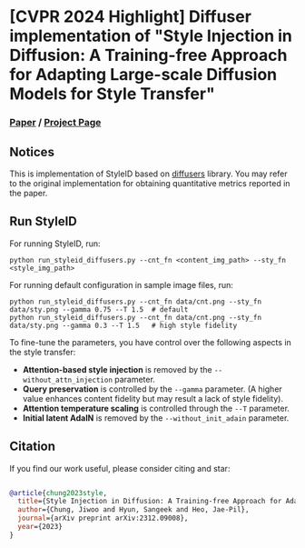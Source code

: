# [CVPR 2024 Highlight]  Diffuser implementation of "Style Injection in Diffusion: A Training-free Approach for Adapting Large-scale Diffusion Models for Style Transfer"

 
### [Paper](https://arxiv.org/abs/2312.09008) / [Project Page](https://jiwoogit.github.io/StyleID_site/)

## Notices
This is implementation of StyleID based on [diffusers](https://github.com/huggingface/diffusers) library. 
You may refer to the original implementation for obtaining quantitative metrics reported in the paper.

## Run StyleID
For running StyleID, run:

```
python run_styleid_diffusers.py --cnt_fn <content_img_path> --sty_fn <style_img_path>
```
For running default configuration in sample image files, run:
```
python run_styleid_diffusers.py --cnt_fn data/cnt.png --sty_fn data/sty.png --gamma 0.75 --T 1.5  # default
python run_styleid_diffusers.py --cnt_fn data/cnt.png --sty_fn data/sty.png --gamma 0.3 --T 1.5   # high style fidelity
```

To fine-tune the parameters, you have control over the following aspects in the style transfer:

- **Attention-based style injection** is removed by the `--without_attn_injection` parameter.
- **Query preservation** is controlled by the `--gamma` parameter.
  (A higher value enhances content fidelity but may result a lack of style fidelity).
- **Attention temperature scaling** is controlled through the `--T` parameter.
- **Initial latent AdaIN** is removed by the `--without_init_adain` parameter.



## Citation
If you find our work useful, please consider citing and star:
```BibTeX

@article{chung2023style,
  title={Style Injection in Diffusion: A Training-free Approach for Adapting Large-scale Diffusion Models for Style Transfer},
  author={Chung, Jiwoo and Hyun, Sangeek and Heo, Jae-Pil},
  journal={arXiv preprint arXiv:2312.09008},
  year={2023}
}
```

